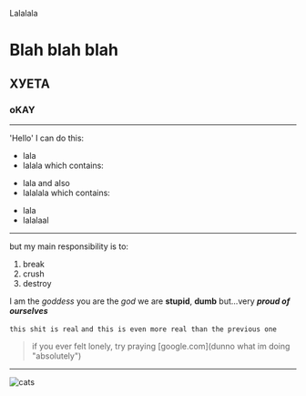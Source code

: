 Lalalala
# Blah blah blah
## ХУЕТА
### oKAY
******

'Hello'
I can do this:
* lala
* lalala which contains:
+ lala and also
+ lalalala which contains:
- lala
- lalalaal
------
 but my main responsibility is to:
 1. break
 2. crush
 3. destroy

 I am the *goddess*
 you are the _god_
 we are **stupid**, __dumb__ but...very ***proud of ourselves***
 
 ` this shit is real `
 ``` and this is even more real than the previous one ```
 > if you ever felt lonely, try praying
 [google.com](dunno what im doing "absolutely")
*****
![cats](https://media.istockphoto.com/id/1680221347/photo/snow-lynx-bengal-cat-sitting-pawing-and-facing-the-camera-isolated-on-white.jpg?s=1024x1024&w=is&k=20&c=i-7FPma1W9NBF_aoboYdq3fgLGNBuSBMPIg11xuM6CA= "huyeta")

